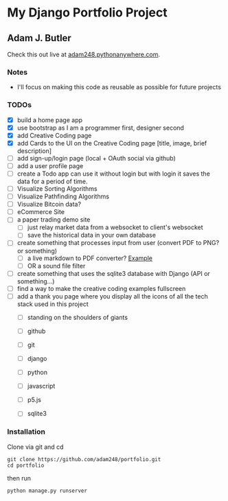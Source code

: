 # My Django Portfolio Project

## Adam J. Butler

Check this out live at
[adam248.pythonanywhere.com](https://adam248.pythonanywhere.com/).

### Notes

- I'll focus on making this code as reusable as possible for future projects

### TODOs

- [x] build a home page app
- [x] use bootstrap as I am a programmer first, designer second
- [x] add Creative Coding page
- [x] add Cards to the UI on the Creative Coding page [title, image, brief description]
- [ ] add sign-up/login page (local + OAuth social via github)
- [ ] add a user profile page
- [ ] create a Todo app can use it without login but with login it saves the data for a period of time.
- [ ] Visualize Sorting Algorithms
- [ ] Visualize Pathfinding Algorithms
- [ ] Visualize Bitcoin data?
- [ ] eCommerce Site
- [ ] a paper trading demo site
  - [ ] just relay market data from a websocket to client's websocket
  - [ ] save the historical data in your own database
- [ ] create something that processes input from user (convert PDF to PNG? or something)
    - [ ] a live markdown to PDF converter? [Example](https://www.markdowntopdf.com/)
    - [ ] OR a sound file filter
- [ ] create something that uses the sqlite3 database with Django (API or something...)
- [ ] find a way to make the creative coding examples fullscreen
- [ ] add a thank you page where you display all the icons of all the tech stack used in this project
    - [ ] standing on the shoulders of giants
    - [ ] github
    - [ ] git
    - [ ] django
    - [ ] python
    - [ ] javascript
    - [ ] p5.js
    - [ ] sqlite3


### Installation

Clone via git and cd

```
git clone https://github.com/adam248/portfolio.git
cd portfolio
```

then run

```
python manage.py runserver
```
